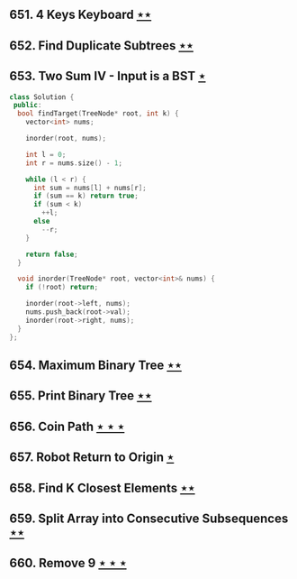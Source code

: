 ## 651. 4 Keys Keyboard [$\star\star$](https://leetcode.com/problems/4-keys-keyboard)

## 652. Find Duplicate Subtrees [$\star\star$](https://leetcode.com/problems/find-duplicate-subtrees)

## 653. Two Sum IV - Input is a BST [$\star$](https://leetcode.com/problems/two-sum-iv-input-is-a-bst)

```cpp
class Solution {
 public:
  bool findTarget(TreeNode* root, int k) {
    vector<int> nums;

    inorder(root, nums);

    int l = 0;
    int r = nums.size() - 1;

    while (l < r) {
      int sum = nums[l] + nums[r];
      if (sum == k) return true;
      if (sum < k)
        ++l;
      else
        --r;
    }

    return false;
  }

  void inorder(TreeNode* root, vector<int>& nums) {
    if (!root) return;

    inorder(root->left, nums);
    nums.push_back(root->val);
    inorder(root->right, nums);
  }
};
```

## 654. Maximum Binary Tree [$\star\star$](https://leetcode.com/problems/maximum-binary-tree)

## 655. Print Binary Tree [$\star\star$](https://leetcode.com/problems/print-binary-tree)

## 656. Coin Path [$\star\star\star$](https://leetcode.com/problems/coin-path)

## 657. Robot Return to Origin [$\star$](https://leetcode.com/problems/robot-return-to-origin)

## 658. Find K Closest Elements [$\star\star$](https://leetcode.com/problems/find-k-closest-elements)

## 659. Split Array into Consecutive Subsequences [$\star\star$](https://leetcode.com/problems/split-array-into-consecutive-subsequences)

## 660. Remove 9 [$\star\star\star$](https://leetcode.com/problems/remove-9)
